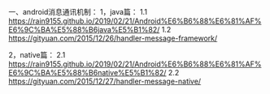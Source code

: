 一、android消息通讯机制：
1，java篇：
1.1 https://rain9155.github.io/2019/02/21/Android%E6%B6%88%E6%81%AF%E6%9C%BA%E5%88%B6java%E5%B1%82/
1.2 https://gityuan.com/2015/12/26/handler-message-framework/

2，native篇：
2.1 https://rain9155.github.io/2019/02/21/Android%E6%B6%88%E6%81%AF%E6%9C%BA%E5%88%B6native%E5%B1%82/
2.2 https://gityuan.com/2015/12/27/handler-message-native/
